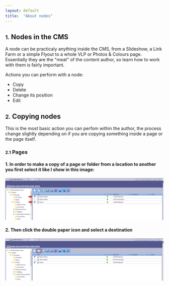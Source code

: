 ```yaml
---
layout: default
title:  "About nodes"
---
```


<h2 class="page-subtitle" ><small>1.</small> Nodes in the CMS</h2>

A node can be practicaly anything inside the CMS, from a Slideshow, a Link Farm or a simple Flyout to a whole VLP or Photos & Colours page. Essentially they are the "meat" of the content author, so learn how to work with them is fairly important.

Actions you can perform with a node:

- Copy
- Delete
- Change its position
- Edit

<h2 class="page-subtitle" ><small>2.</small> Copying nodes</h2>

This is the most basic action you can perfom within the author, the process change slightly depending on if you are copying something inside a page or the page itself.

<h3 class="page-minortitle" ><small>2.1</small> Pages</h3>

<h4>1. In order to make a copy of a page or folder from a location to another you first select it like I show in this image:</h4>

<img src="/images/selecting_nodes.png" alt="Selecting Nodes" class="img-responsive centered">

<h4>2. Then click the <strong>double paper icon</strong> and select a destination</h4>

<img src="/images/copying_pages.png" alt="Copying pages" class="img-responsive centered">